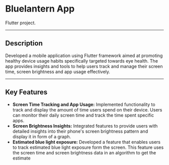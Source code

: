 # Bluelantern App

Flutter project.
***
## Description

Developed a mobile application using Flutter framework aimed at promoting healthy device usage habits
specifically targeted towards eye health. The app provides insights and tools to help users track and manage
their screen time, screen brightness and app usage effectively.
***
## Key Features
* **Screen Time Tracking and App Usage:** Implemented functionality to track and display the amount of time
users spend on their device. Users can monitor their daily screen time and track the time spent specific
apps.
* **Screen Brightness Insights:** Integrated features to provide users with detailed insights into their phone's
screen brightness pattern and display it in form of a graph.
* **Estimated blue light exposure:** Developed a feature that enables users to track estimated blue light
exposure form the screen. This feature uses the screen time and screen brightness data in an algorithm to
get the estimate
